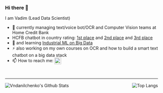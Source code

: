 ### Hi there 👋
I am Vadim (Lead Data Scientist)
<br />

- 🔭 currently managing text/voice bot/OCR and Computer Vision teams at Home Credit Bank 
- HCFB chatbot in country rating: [1st place](https://www.naumen.ru/events/news/4525/) and [2nd place](https://brobank.ru/luchshie-onlajn-chaty-bankov-nachala-2020/) and [3rd place](https://brobank.ru/luchshie-onlajn-chaty-bankov-nachala-2021/) 
- 🌱 and learning [Industrial ML on Big Data](https://otus.ru/lessons/ml-bigdata/)
- ⚡ also working on my own courses on OCR and how to build a smart text chatbot on a big data stack
- 📫 How to reach me: [<img align="center" alt="Vndanilchenko | LinkedIn" width="22px" src="https://cdn.jsdelivr.net/npm/simple-icons@v3/icons/linkedin.svg" />](https://www.linkedin.com/in/vndanilchenko/)

<br />

---
<img align="left" alt="Vndanilchenko's Github Stats" src="https://github-readme-stats.vercel.app/api?username=Vndanilchenko&show_icons=true&hide_border=true" />

<img align="right" alt="Top Langs" src="https://github-readme-stats.vercel.app/api/top-langs/?username=Vndanilchenko&layout=compact&show_icons=true&hide_border=true" />


<!--
**Vndanilchenko/Vndanilchenko** is a ✨ _special_ ✨ repository because its `README.md` (this file) appears on your GitHub profile.

Here are some ideas to get you started:

- 🔭 I’m currently working on ...
- 🌱 I’m currently learning ...
- 👯 I’m looking to collaborate on ...
- 🤔 I’m looking for help with ...
- 💬 Ask me about ...
- 📫 How to reach me: ...
- 😄 Pronouns: ...
- ⚡ Fun fact: ...
-->

